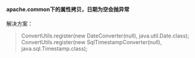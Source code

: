 
#### apache.common下的属性拷贝，日期为空会抛异常

解决方案： 
>  ConvertUtils.register(new DateConverter(null), java.util.Date.class); 
>  ConvertUtils.register(new SqlTimestampConverter(null), java.sql.Timestamp.class); 
